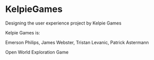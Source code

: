 # KelpieGames
Designing the user experience project by Kelpie Games

Kelpie Games is:

Emerson Philips,
James Webster,
Tristan Levanic,
Patrick Astermann

Open World Exploration Game
